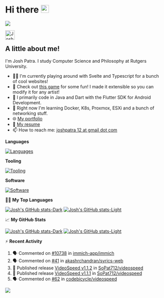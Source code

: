 # Hi there <img src="https://media.giphy.com/media/hvRJCLFzcasrR4ia7z/giphy.gif" width="25px" height="25px">

![](https://komarev.com/ghpvc/?username=SoPat712&color=blue)

<a href="https://www.linkedin.com/in/joshpatra/">
  <img align="left" alt="Josh's LinkedIn" width="30px" src="https://iconmonstr.com/wp-content/g/gd/makefg.php?i=../releases/preview/2012/png/iconmonstr-linkedin-3.png&r=10&g=102&b=194" />
</a>

<br /> 

## A little about me! 

I'm Josh Patra. I study Computer Science and Philosophy at Rutgers University.

- 👨‍💻 I'm currently playing around with Svelte and Typescript for a bunch of cool websites!
- 🎼 Check out [this game](https://maisie-peters-heardle.joshpatra.me) for some fun! I made it extensible so you can modify it for any artist!
- 🤖 I primarily code in Java and Dart with the Flutter SDK for Android Development.
- 🌱 Right now I'm learning Docker, K8s, Proxmox, ESXi and a bunch of networking stuff.
- 🌐 [My portfolio](https://joshpatra.me)
- 📝 [My resume](https://cloud.joshpatra.me/s/MtQDmSHXz6ZsM53)
- 📫 How to reach me: [joshpatra 12 at gmail dot com](mailto:joshpatra12@gmail.com)

**Languages**

[![Languages](https://skillicons.dev/icons?i=c,java,svelte,flutter,python,js,ts,tailwind,swift,kotlin,html,css,latex)](https://skillicons.dev)

**Tooling**

[![Tooling](https://skillicons.dev/icons?i=neovim,git,androidstudio,vscode,idea,pycharm)](https://skillicons.dev)

**Software**

[![Software](https://skillicons.dev/icons?i=nginx,postgres,mongodb,k8s,arch,debian,linux)](https://skillicons.dev)


👨‍💻 **My Top Languages**

[![Josh's GitHub stats-Dark](https://github-readme-stats-taupe-five-18.vercel.app/api/top-langs?username=SoPat712&show_icons=true&count_private=true&theme=vue-dark&include_all_commits=true&langs_count=8&layout=donut-vertical&hide=javascript,css,vim%20script,html#gh-dark-mode-only)](https://github.com/SoPat712/github-readme-stats#gh-dark-mode-only)
[![Josh's GitHub stats-Light](https://github-readme-stats-taupe-five-18.vercel.app/api/top-langs?username=SoPat712&show_icons=true&count_private=true&theme=vue-dark&include_all_commits=true&langs_count=8&layout=donut-vertical&hide=javascript,css,vim%20script,html#gh-light-mode-only)](https://github.com/SoPat712/github-readme-stats#gh-light-mode-only)

📈 **My GitHub Stats**

[![Josh's GitHub stats-Dark](https://github-readme-stats-taupe-five-18.vercel.app/api?username=SoPat712&show_icons=true&count_private=true&theme=vue-dark&include_all_commits=true&rank_icon=github&hide=contribs#gh-dark-mode-only)](https://github.com/SoPat712/github-readme-stats#gh-dark-mode-only)
[![Josh's GitHub stats-Light](https://github-readme-stats-taupe-five-18.vercel.app/api?username=SoPat712&show_icons=true&count_private=true&theme=vue&include_all_commits=true&rank_icon=github&hide=contribs#gh-light-mode-only)](https://github.com/SoPat712/github-readme-stats#gh-light-mode-only)

:zap: **Recent Activity**

<!--START_SECTION:activity-->
1. 🗣 Commented on [#10738](https://github.com/immich-app/immich/issues/10738#issuecomment-2971625985) in [immich-app/immich](https://github.com/immich-app/immich)
2. 🗣 Commented on [#41](https://github.com/akashrchandran/syrics-web/issues/41#issuecomment-2960188323) in [akashrchandran/syrics-web](https://github.com/akashrchandran/syrics-web)
3. 🚀 Published release [VideoSpeed v1.1.2](https://github.com/SoPat712/videospeed/releases/tag/v1.1.2) in [SoPat712/videospeed](https://github.com/SoPat712/videospeed)
4. 🚀 Published release [VideoSpeed v1.1.1](https://github.com/SoPat712/videospeed/releases/tag/v1.1.1) in [SoPat712/videospeed](https://github.com/SoPat712/videospeed)
5. 🗣 Commented on [#62](https://github.com/codebicycle/videospeed/issues/62#issuecomment-2891689732) in [codebicycle/videospeed](https://github.com/codebicycle/videospeed)
<!--END_SECTION:activity-->

![](https://hit.yhype.me/github/profile?account_id=30350506)
